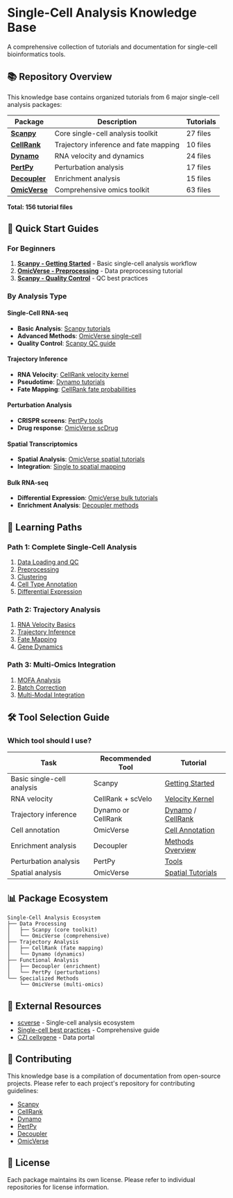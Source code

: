 # Single-Cell Analysis Knowledge Base

A comprehensive collection of tutorials and documentation for single-cell bioinformatics tools.

## 📚 Repository Overview

This knowledge base contains organized tutorials from 6 major single-cell analysis packages:

| Package | Description | Tutorials |
|---------|-------------|-----------|
| **[Scanpy](scanpy/)** | Core single-cell analysis toolkit | 27 files |
| **[CellRank](cellrank/)** | Trajectory inference and fate mapping | 10 files |
| **[Dynamo](dynamo/)** | RNA velocity and dynamics | 24 files |
| **[PertPy](pertpy/)** | Perturbation analysis | 17 files |
| **[Decoupler](decoupler/)** | Enrichment analysis | 15 files |
| **[OmicVerse](omicverse/)** | Comprehensive omics toolkit | 63 files |

**Total: 156 tutorial files**

## 🚀 Quick Start Guides

### For Beginners
1. **[Scanpy - Getting Started](scanpy/tutorials/getting_started.md)** - Basic single-cell analysis workflow
2. **[OmicVerse - Preprocessing](omicverse/omicverse_guide/docs/Tutorials-single/t_preprocess.md)** - Data preprocessing tutorial
3. **[Scanpy - Quality Control](scanpy/tutorials/basics/quality_control.md)** - QC best practices

### By Analysis Type

#### Single-Cell RNA-seq
- **Basic Analysis**: [Scanpy tutorials](scanpy/tutorials/)
- **Advanced Methods**: [OmicVerse single-cell](omicverse/omicverse_guide/docs/Tutorials-single/)
- **Quality Control**: [Scanpy QC guide](scanpy/tutorials/basics/quality_control.md)

#### Trajectory Inference
- **RNA Velocity**: [CellRank velocity kernel](cellrank/tutorials/getting_started.md)
- **Pseudotime**: [Dynamo tutorials](dynamo/tutorials/)
- **Fate Mapping**: [CellRank fate probabilities](cellrank/tutorials/)

#### Perturbation Analysis
- **CRISPR screens**: [PertPy tools](pertpy/tutorials/)
- **Drug response**: [OmicVerse scDrug](omicverse/omicverse_guide/docs/Tutorials-single/t_scdrug.md)

#### Spatial Transcriptomics
- **Spatial Analysis**: [OmicVerse spatial tutorials](omicverse/omicverse_guide/docs/Tutorials-space/)
- **Integration**: [Single to spatial mapping](omicverse/omicverse_guide/docs/Tutorials-bulk2single/t_single2spatial.md)

#### Bulk RNA-seq
- **Differential Expression**: [OmicVerse bulk tutorials](omicverse/omicverse_guide/docs/Tutorials-bulk/)
- **Enrichment Analysis**: [Decoupler methods](decoupler/tutorials/)

## 📖 Learning Paths

### Path 1: Complete Single-Cell Analysis
1. [Data Loading and QC](scanpy/tutorials/getting_started.md)
2. [Preprocessing](omicverse/omicverse_guide/docs/Tutorials-single/t_preprocess.md)
3. [Clustering](omicverse/omicverse_guide/docs/Tutorials-single/t_cluster.md)
4. [Cell Type Annotation](omicverse/omicverse_guide/docs/Tutorials-single/t_cellanno.md)
5. [Differential Expression](omicverse/omicverse_guide/docs/Tutorials-single/t_deg_single.md)

### Path 2: Trajectory Analysis
1. [RNA Velocity Basics](cellrank/tutorials/getting_started.md)
2. [Trajectory Inference](omicverse/omicverse_guide/docs/Tutorials-single/t_traj.md)
3. [Fate Mapping](cellrank/tutorials/fate_mapping/)
4. [Gene Dynamics](dynamo/tutorials/index_conventional.md)

### Path 3: Multi-Omics Integration
1. [MOFA Analysis](omicverse/omicverse_guide/docs/Tutorials-single/t_mofa.md)
2. [Batch Correction](omicverse/omicverse_guide/docs/Tutorials-single/t_single_batch.md)
3. [Multi-Modal Integration](pertpy/tutorials/)

## 🛠️ Tool Selection Guide

### Which tool should I use?

| Task | Recommended Tool | Tutorial |
|------|------------------|----------|
| Basic single-cell analysis | Scanpy | [Getting Started](scanpy/tutorials/getting_started.md) |
| RNA velocity | CellRank + scVelo | [Velocity Kernel](cellrank/tutorials/getting_started.md) |
| Trajectory inference | Dynamo or CellRank | [Dynamo](dynamo/tutorials/) / [CellRank](cellrank/tutorials/) |
| Cell annotation | OmicVerse | [Cell Annotation](omicverse/omicverse_guide/docs/Tutorials-single/t_cellanno.md) |
| Enrichment analysis | Decoupler | [Methods Overview](decoupler/tutorials/methods_overview.md) |
| Perturbation analysis | PertPy | [Tools](pertpy/tutorials/tools.md) |
| Spatial analysis | OmicVerse | [Spatial Tutorials](omicverse/omicverse_guide/docs/Tutorials-space/) |

## 📊 Package Ecosystem

```
Single-Cell Analysis Ecosystem
├── Data Processing
│   ├── Scanpy (core toolkit)
│   └── OmicVerse (comprehensive)
├── Trajectory Analysis
│   ├── CellRank (fate mapping)
│   └── Dynamo (dynamics)
├── Functional Analysis
│   ├── Decoupler (enrichment)
│   └── PertPy (perturbations)
└── Specialized Methods
    └── OmicVerse (multi-omics)
```

## 🔗 External Resources

- [scverse](https://scverse.org/) - Single-cell analysis ecosystem
- [Single-cell best practices](https://www.sc-best-practices.org/) - Comprehensive guide
- [CZI cellxgene](https://cellxgene.cziscience.com/) - Data portal

## 📝 Contributing

This knowledge base is a compilation of documentation from open-source projects. Please refer to each project's repository for contributing guidelines:

- [Scanpy](https://github.com/scverse/scanpy)
- [CellRank](https://github.com/theislab/cellrank)
- [Dynamo](https://github.com/aristoteleo/dynamo-release)
- [PertPy](https://github.com/theislab/pertpy)
- [Decoupler](https://github.com/saezlab/decoupler-py)
- [OmicVerse](https://github.com/Starlitnightly/omicverse)

## 📄 License

Each package maintains its own license. Please refer to individual repositories for license information.